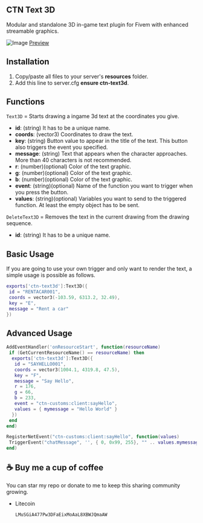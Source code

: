 ## CTN Text 3D

Modular and standalone 3D in-game text plugin for Fivem with enhanced streamable graphics.

![Image](https://media.discordapp.net/attachments/974971714876375084/1252189810169352213/ctntext3d.jpg?ex=66715023&is=666ffea3&hm=63f9103b1607d5e5f398ff5114f8971dda1709ddd4f89d680dc6162cb16cd943&)
[Preview](https://media.discordapp.net/attachments/974971714876375084/1252168644058939392/ctntext3d2.gif?ex=66713c6c&is=666feaec&hm=10ad9b5ece6de671bfc5f25088134a84185181794b25bef3c6c6d3e4ecc56a1f&)

## Installation

1) Copy/paste all files to your server's **resources** folder.
2) Add this line to server.cfg **ensure ctn-text3d**.

## Functions

`Text3D` = Starts drawing a ingame 3d text at the coordinates you give.
- **id**: (string) It has to be a unique name.
- **coords**: (vector3) Coordinates to draw the text.
- **key**: (string) Button value to appear in the title of the text. This button also triggers the event you specified.
- **message**: (string) Text that appears when the character approaches. More than 40 characters is not recommended.
- **r**: (number)(optional) Color of the text graphic.
- **g**: (number)(optional) Color of the text graphic.
- **b**: (number)(optional) Color of the text graphic.
- **event**: (string)(optional) Name of the function you want to trigger when you press the button.
- **values**: (string)(optional) Variables you want to send to the triggered function. At least the empty object has to be sent.

`DeleteText3D` = Removes the text in the current drawing from the drawing sequence.
- **id**: (string) It has to be a unique name.

## Basic Usage

If you are going to use your own trigger and only want to render the text, a simple usage is possible as follows.

```lua
exports['ctn-text3d']:Text3D({
 id = "RENTACAR001",
 coords = vector3(-103.59, 6313.2, 32.49),
 key = "E",
 message = "Rent a car"
})
```

## Advanced Usage

```lua
AddEventHandler('onResourceStart', function(resourceName)
 if (GetCurrentResourceName() == resourceName) then
  exports['ctn-text3d']:Text3D({
   id = "SAYHELLO001",
   coords = vector3(1004.1, 4319.8, 47.5),
   key = "F",
   message = "Say Hello",
   r = 176,
   g = 66,
   b = 233,
   event = "ctn-customs:client:sayHello",
   values = { mymessage = "Hello World" }
  })
 end
end)

RegisterNetEvent("ctn-customs:client:sayHello", function(values)
 TriggerEvent("chatMessage", '', { 0, 0x99, 255}, "" .. values.mymessage)
end)
```

## :coffee: Buy me a cup of coffee

You can star my repo or donate to me to keep this sharing community growing.
* Litecoin
  ```sh
  LMuSGiA477Pw3DFaEixMoAaL8XBWJQmaAW
  ```